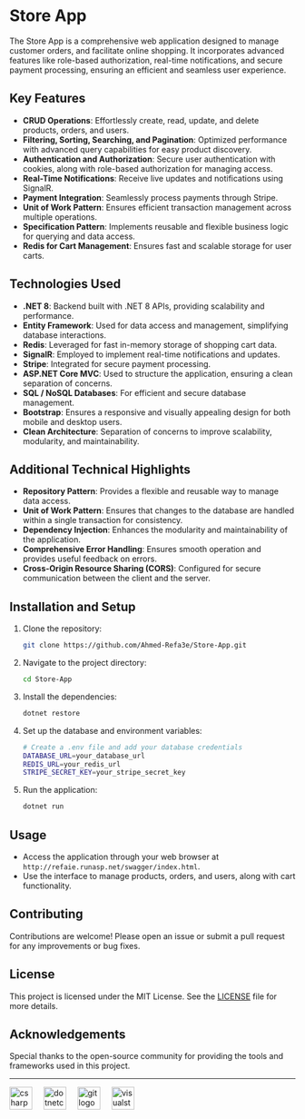 # Store App
The Store App is a comprehensive web application designed to manage customer orders, and facilitate online shopping. It incorporates advanced features like role-based authorization, real-time notifications, and secure payment processing, ensuring an efficient and seamless user experience.

## Key Features
- **CRUD Operations**: Effortlessly create, read, update, and delete products, orders, and users.
- **Filtering, Sorting, Searching, and Pagination**: Optimized performance with advanced query capabilities for easy product discovery.
- **Authentication and Authorization**: Secure user authentication with cookies, along with role-based authorization for managing access.
- **Real-Time Notifications**: Receive live updates and notifications using SignalR.
- **Payment Integration**: Seamlessly process payments through Stripe.
- **Unit of Work Pattern**: Ensures efficient transaction management across multiple operations.
- **Specification Pattern**: Implements reusable and flexible business logic for querying and data access.
- **Redis for Cart Management**: Ensures fast and scalable storage for user carts.

## Technologies Used
- **.NET 8**: Backend built with .NET 8 APIs, providing scalability and performance.
- **Entity Framework**: Used for data access and management, simplifying database interactions.
- **Redis**: Leveraged for fast in-memory storage of shopping cart data.
- **SignalR**: Employed to implement real-time notifications and updates.
- **Stripe**: Integrated for secure payment processing.
- **ASP.NET Core MVC**: Used to structure the application, ensuring a clean separation of concerns.
- **SQL / NoSQL Databases**: For efficient and secure database management.
- **Bootstrap**: Ensures a responsive and visually appealing design for both mobile and desktop users.
- **Clean Architecture**: Separation of concerns to improve scalability, modularity, and maintainability.

## Additional Technical Highlights
- **Repository Pattern**: Provides a flexible and reusable way to manage data access.
- **Unit of Work Pattern**: Ensures that changes to the database are handled within a single transaction for consistency.
- **Dependency Injection**: Enhances the modularity and maintainability of the application.
- **Comprehensive Error Handling**: Ensures smooth operation and provides useful feedback on errors.
- **Cross-Origin Resource Sharing (CORS)**: Configured for secure communication between the client and the server.

## Installation and Setup
1. Clone the repository:
    ```bash
    git clone https://github.com/Ahmed-Refa3e/Store-App.git
    ```
2. Navigate to the project directory:
    ```bash
    cd Store-App
    ```
3. Install the dependencies:
    ```bash
    dotnet restore
    ```
4. Set up the database and environment variables:
    ```bash
    # Create a .env file and add your database credentials
    DATABASE_URL=your_database_url
    REDIS_URL=your_redis_url
    STRIPE_SECRET_KEY=your_stripe_secret_key
    ```
5. Run the application:
    ```bash
    dotnet run
    ```

## Usage
- Access the application through your web browser at `http://refaie.runasp.net/swagger/index.html`.
- Use the interface to manage products, orders, and users, along with cart functionality.

## Contributing
Contributions are welcome! Please open an issue or submit a pull request for any improvements or bug fixes.

## License
This project is licensed under the MIT License. See the [LICENSE](LICENSE) file for more details.

## Acknowledgements
Special thanks to the open-source community for providing the tools and frameworks used in this project.


---


<div align="left">
  <img src="https://cdn.jsdelivr.net/gh/devicons/devicon/icons/csharp/csharp-original.svg" height="40" alt="csharp logo"  />
  <img width="12" />
  <img src="https://cdn.jsdelivr.net/gh/devicons/devicon/icons/dotnetcore/dotnetcore-original.svg" height="40" alt="dotnetcore logo"  />
  <img width="12" />
  <img src="https://cdn.jsdelivr.net/gh/devicons/devicon/icons/git/git-original.svg" height="40" alt="git logo"  />
  <img width="12" />
  <img src="https://cdn.jsdelivr.net/gh/devicons/devicon/icons/visualstudio/visualstudio-plain.svg" height="40" alt="visualstudio logo"  />
  <img width="12" />
</div>

###
